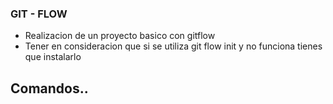 ### GIT - FLOW

- Realizacion de un proyecto basico con gitflow
- Tener en consideracion que si se utiliza git flow init y no funciona tienes que instalarlo

## Comandos..